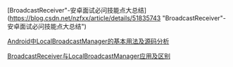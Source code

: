 [BroadcastReceiver"-安卓面试必问技能点大总结](https://blog.csdn.net/nzfxx/article/details/51835743 "BroadcastReceiver"-安卓面试必问技能点大总结")

[Android中LocalBroadcastManager的基本用法及源码分析](https://blog.csdn.net/gaugamela/article/details/56671312 "Android中LocalBroadcastManager的基本用法及源码分析")

[BroadcastReceiver与LocalBroadcastManager应用及区别](https://blog.csdn.net/wode_dream/article/details/49025615)